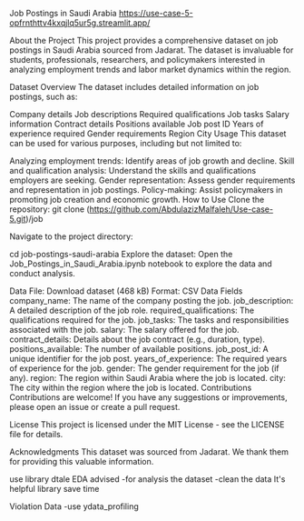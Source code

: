 Job Postings in Saudi Arabia
https://use-case-5-opfrnthttv4kxqjlq5ur5g.streamlit.app/

About the Project
This project provides a comprehensive dataset on job postings in Saudi Arabia sourced from Jadarat. The dataset is invaluable for students, professionals, researchers, and policymakers interested in analyzing employment trends and labor market dynamics within the region.

Dataset Overview
The dataset includes detailed information on job postings, such as:

Company details
Job descriptions
Required qualifications
Job tasks
Salary information
Contract details
Positions available
Job post ID
Years of experience required
Gender requirements
Region
City
Usage
This dataset can be used for various purposes, including but not limited to:

Analyzing employment trends: Identify areas of job growth and decline.
Skill and qualification analysis: Understand the skills and qualifications employers are seeking.
Gender representation: Assess gender requirements and representation in job postings.
Policy-making: Assist policymakers in promoting job creation and economic growth.
How to Use
Clone the repository: git clone (https://github.com/AbdulazizMalfaleh/Use-case-5.git)/job

Navigate to the project directory:

cd job-postings-saudi-arabia
Explore the dataset: Open the Job_Postings_in_Saudi_Arabia.ipynb notebook to explore the data and conduct analysis.

Data
File: Download dataset (468 kB)
Format: CSV
Data Fields
company_name: The name of the company posting the job.
job_description: A detailed description of the job role.
required_qualifications: The qualifications required for the job.
job_tasks: The tasks and responsibilities associated with the job.
salary: The salary offered for the job.
contract_details: Details about the job contract (e.g., duration, type).
positions_available: The number of available positions.
job_post_id: A unique identifier for the job post.
years_of_experience: The required years of experience for the job.
gender: The gender requirement for the job (if any).
region: The region within Saudi Arabia where the job is located.
city: The city within the region where the job is located.
Contributions
Contributions are welcome! If you have any suggestions or improvements, please open an issue or create a pull request.

License
This project is licensed under the MIT License - see the LICENSE file for details.

Acknowledgments
This dataset was sourced from Jadarat. We thank them for providing this valuable information.

use library dtale EDA advised
-for analysis the dataset -clean the data It's helpful library save time

Violation Data
-use ydata_profiling
